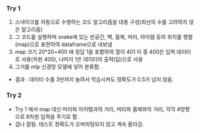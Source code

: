 ### Try 1
1. 스네이크를 자동으로 수행하는 코드 알고리즘을 대충 구성(최선의 수를 고려하지 않은 알고리즘)
2. 그 코드를 실행하며 snake에 있는 빈공간, 벽, 몸체, 머리, 아이템 등의 위치를 행렬(map)으로 표현하여 dataframe으로 내보냄
3. map 크기 20*20=400 애 정답 1을 포함하여 열이 401 이 중 400은 입력 데이터로 사용(차원 400), 나머지 1은 데이터의 출력(답)으로 사용
4. 그거를 mlp 신경망 모델에 넣어 분류함.

- 결과 : 데이터 수를 3만까지 늘려서 학습시켜도 정확도가 0.5가 넘지 않음.

### Try 2
- Try 1 에서 map 대신 머리와 아이템과의 거리, 머리와 몸체와의 거리, 각각 4방향으로 8차원 입력을 주기로 함.
- 겁나 잘됨. 테스트 정확도가 오버피팅되지 않고 계속 올라감.
